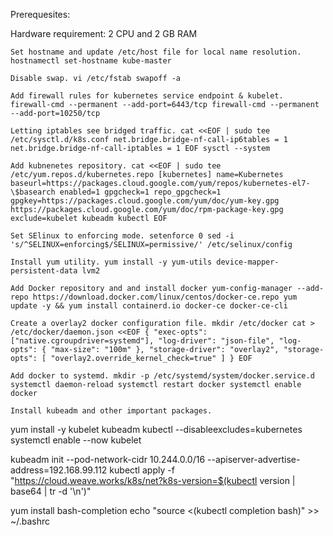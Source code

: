 
Prerequesites:

Hardware requirement: 2 CPU and 2 GB RAM

    Set hostname and update /etc/host file for local name resolution. hostnamectl set-hostname kube-master

    Disable swap. vi /etc/fstab swapoff -a

    Add firewall rules for kubernetes service endpoint & kubelet. firewall-cmd --permanent --add-port=6443/tcp firewall-cmd --permanent --add-port=10250/tcp

    Letting iptables see bridged traffic. cat <<EOF | sudo tee /etc/sysctl.d/k8s.conf net.bridge.bridge-nf-call-ip6tables = 1 net.bridge.bridge-nf-call-iptables = 1 EOF sysctl --system

    Add kubnenetes repository. cat <<EOF | sudo tee /etc/yum.repos.d/kubernetes.repo [kubernetes] name=Kubernetes baseurl=https://packages.cloud.google.com/yum/repos/kubernetes-el7-\$basearch enabled=1 gpgcheck=1 repo_gpgcheck=1 gpgkey=https://packages.cloud.google.com/yum/doc/yum-key.gpg https://packages.cloud.google.com/yum/doc/rpm-package-key.gpg exclude=kubelet kubeadm kubectl EOF

    Set SElinux to enforcing mode. setenforce 0 sed -i 's/^SELINUX=enforcing$/SELINUX=permissive/' /etc/selinux/config

    Install yum utility. yum install -y yum-utils device-mapper-persistent-data lvm2

    Add Docker repository and and install docker yum-config-manager --add-repo https://download.docker.com/linux/centos/docker-ce.repo yum update -y && yum install containerd.io docker-ce docker-ce-cli

    Create a overlay2 docker configuration file. mkdir /etc/docker cat > /etc/docker/daemon.json <<EOF { "exec-opts": ["native.cgroupdriver=systemd"], "log-driver": "json-file", "log-opts": { "max-size": "100m" }, "storage-driver": "overlay2", "storage-opts": [ "overlay2.override_kernel_check=true" ] } EOF

    Add docker to systemd. mkdir -p /etc/systemd/system/docker.service.d systemctl daemon-reload systemctl restart docker systemctl enable docker

    Install kubeadm and other important packages.

yum install -y kubelet kubeadm kubectl --disableexcludes=kubernetes systemctl enable --now kubelet

kubeadm init --pod-network-cidr 10.244.0.0/16 --apiserver-advertise-address=192.168.99.112 kubectl apply -f "https://cloud.weave.works/k8s/net?k8s-version=$(kubectl version | base64 | tr -d '\n')"

yum install bash-completion echo "source <(kubectl completion bash)" >> ~/.bashrc
